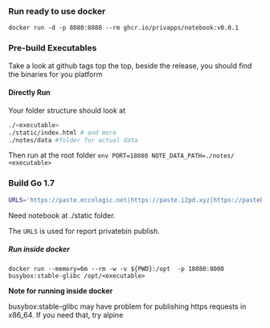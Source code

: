 ### Run ready to use docker
```
docker run -d -p 8080:8080 --rm ghcr.io/privapps/notebook:v0.0.1
```

### Pre-build Executables

Take a look at github tags top the top, beside the release, you should find the binaries for you platform

#### Directly Run
Your folder structure should look at
```bash
./<executable>
./static/index.html # and more
./notes/data #folder for actual data
```
Then run at the root folder
` env PORT=18080 NOTE_DATA_PATH=./notes/ <executable> `

### Build Go 1.7

```bash
URLS='https://paste.eccologic.net|https://paste.i2pd.xyz|https://pastebin.hot-chilli.net|https://pb.florian2833z.de|https://bin.moritz-fromm.de|https://paste.fizi.ca|https://pastebin.grey.pw|https://paste.tuxcloud.net|https://paste.taiga-san.net|https://vim.cx|https://privatebin.at|https://zerobin.farcy.me|https://snip.dssr.ch|https://bin.snopyta.org|https://paste.danielgorbe.com|https://pastebin.aquilenet.fr|https://pb.nwsec.de|https://wtf.roflcopter.fr/paste|https://paste.systemli.org|https://bin.acquia.com/' go run main.go
```
Need notebook at ./static folder. 

The `URLS` is used for report privatebin publish. 

##### Run inside docker
```
docker run --memory=6m --rm -w -v ${PWD}:/opt  -p 18080:8000 busybox:stable-glibc /opt/<executable>
```

**Note for running inside docker**

busybox:stable-glibc may have problem for publishing https requests in x86_64. If you need that, try alpine